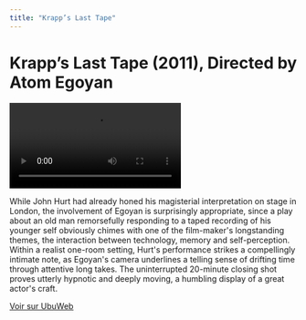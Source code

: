 ```yaml
---
title: "Krapp’s Last Tape"
---
```


# Krapp’s Last Tape (2011), Directed by Atom Egoyan

<video controls src='https://ubu.com/media/video/Beckett-Samuel_Krapps-Last-Tape_2000 _Atom-Egoyan.mkv'></video>


While John Hurt had already honed his magisterial interpretation on stage in London, the involvement of Egoyan is surprisingly appropriate, since a play about an old man remorsefully responding to a taped recording of his younger self obviously chimes with one of the film-maker's longstanding themes, the interaction between technology, memory and self-perception. Within a realist one-room setting, Hurt's performance strikes a compellingly intimate note, as Egoyan's camera underlines a telling sense of drifting time through attentive long takes. The uninterrupted 20-minute closing shot proves utterly hypnotic and deeply moving, a humbling display of a great actor's craft.



[Voir sur UbuWeb](https://ubu.com/film/beckett_egoyan.html)